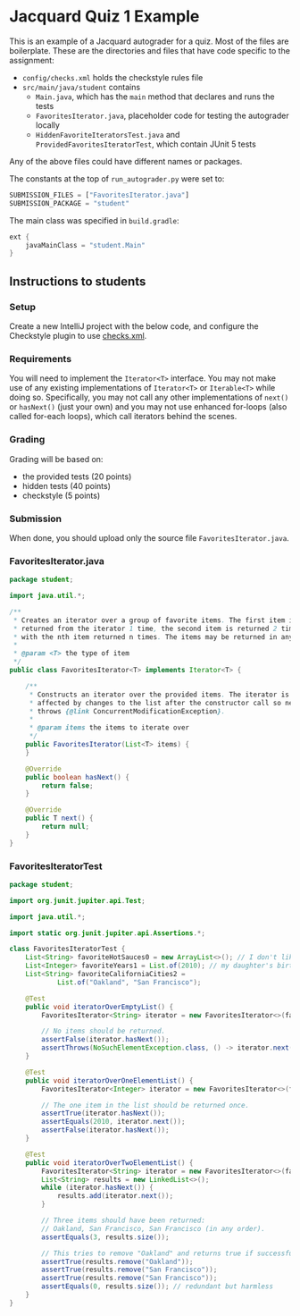 # Jacquard Quiz 1 Example

This is an example of a Jacquard autograder for a quiz.
Most of the files are boilerplate. These are the directories
and files that have code specific to the assignment:

* `config/checks.xml` holds the checkstyle rules file
* `src/main/java/student` contains
   * `Main.java`, which has the `main` method that declares and runs the tests
   * `FavoritesIterator.java`, placeholder code for testing the autograder locally
   * `HiddenFavoriteIteratorsTest.java` and `ProvidedFavoritesIteratorTest`, which
   contain JUnit 5 tests

Any of the above files could have different names or packages.

The constants at the top of `run_autograder.py` were set to:
```python
SUBMISSION_FILES = ["FavoritesIterator.java"]
SUBMISSION_PACKAGE = "student"
```

The main class was specified in `build.gradle`:
```groovy
ext {
    javaMainClass = "student.Main"
}
```

## Instructions to students

### Setup
Create a new IntelliJ project with the below code,
and configure the Checkstyle plugin to use
[checks.xml](config/checks.xml).

### Requirements
You will need to implement the `Iterator<T>` interface.
You may not make use of any existing implementations of
`Iterator<T>` or `Iterable<T>` while doing so. Specifically,
you may not call any other implementations of `next()` or
`hasNext()` (just your own) and you may not use enhanced
for-loops (also called for-each loops), which call iterators
behind the scenes.

### Grading

Grading will be based on:
* the provided tests (20 points)
* hidden tests (40 points)
* checkstyle (5 points)

### Submission
When done, you should upload only the source file
`FavoritesIterator.java`.

### FavoritesIterator.java

```java
package student;

import java.util.*;

/**
 * Creates an iterator over a group of favorite items. The first item is
 * returned from the iterator 1 time, the second item is returned 2 times, etc.
 * with the nth item returned n times. The items may be returned in any order.
 *
 * @param <T> the type of item
 */
public class FavoritesIterator<T> implements Iterator<T> {

    /**
     * Constructs an iterator over the provided items. The iterator is not
     * affected by changes to the list after the constructor call so never
     * throws {@link ConcurrentModificationException}.
     *
     * @param items the items to iterate over
     */
    public FavoritesIterator(List<T> items) {
    }

    @Override
    public boolean hasNext() {
        return false;
    }

    @Override
    public T next() {
        return null;
    }
}
```

### FavoritesIteratorTest

```java
package student;

import org.junit.jupiter.api.Test;

import java.util.*;

import static org.junit.jupiter.api.Assertions.*;

class FavoritesIteratorTest {
    List<String> favoriteHotSauces0 = new ArrayList<>(); // I don't like hot sauce.
    List<Integer> favoriteYears1 = List.of(2010); // my daughter's birth
    List<String> favoriteCaliforniaCities2 =
            List.of("Oakland", "San Francisco");

    @Test
    public void iteratorOverEmptyList() {
        FavoritesIterator<String> iterator = new FavoritesIterator<>(favoriteHotSauces0);

        // No items should be returned.
        assertFalse(iterator.hasNext());
        assertThrows(NoSuchElementException.class, () -> iterator.next());
    }

    @Test
    public void iteratorOverOneElementList() {
        FavoritesIterator<Integer> iterator = new FavoritesIterator<>(favoriteYears1);

        // The one item in the list should be returned once.
        assertTrue(iterator.hasNext());
        assertEquals(2010, iterator.next());
        assertFalse(iterator.hasNext());
    }

    @Test
    public void iteratorOverTwoElementList() {
        FavoritesIterator<String> iterator = new FavoritesIterator<>(favoriteCaliforniaCities2);
        List<String> results = new LinkedList<>();
        while (iterator.hasNext()) {
            results.add(iterator.next());
        }

        // Three items should have been returned:
        // Oakland, San Francisco, San Francisco (in any order).
        assertEquals(3, results.size());

        // This tries to remove "Oakland" and returns true if successful.
        assertTrue(results.remove("Oakland"));
        assertTrue(results.remove("San Francisco"));
        assertTrue(results.remove("San Francisco"));
        assertEquals(0, results.size()); // redundant but harmless
    }
}
```
